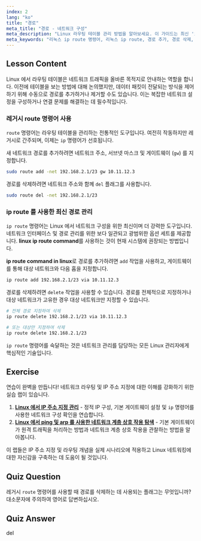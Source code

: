 ```yaml
---
index: 2
lang: "ko"
title: "경로"
meta_title: "경로 - 네트워크 구성"
meta_description: "Linux 라우팅 테이블 관리 방법을 알아보세요. 이 가이드는 최신 'ip route 명령어'와 레거시 'route 명령어'를 사용하여 네트워크 경로를 추가하고 삭제하는 방법을 다룹니다."
meta_keywords: "리눅스 ip route 명령어, 리눅스 ip route, 경로 추가, 경로 삭제, 라우팅 테이블, 네트워크 라우팅, 리눅스 네트워킹, ip route"
---
```


## Lesson Content

Linux 에서 라우팅 테이블은 네트워크 트래픽을 올바른 목적지로 안내하는 역할을 합니다. 이전에 테이블을 보는 방법에 대해 논의했지만, 데이터 패킷이 전달되는 방식을 제어하기 위해 수동으로 경로를 추가하거나 제거할 수도 있습니다. 이는 복잡한 네트워크 설정을 구성하거나 연결 문제를 해결하는 데 필수적입니다.

### 레거시 route 명령어 사용

`route` 명령어는 라우팅 테이블을 관리하는 전통적인 도구입니다. 여전히 작동하지만 레거시로 간주되며, 이제는 `ip` 명령어가 선호됩니다.

새 네트워크 경로를 추가하려면 네트워크 주소, 서브넷 마스크 및 게이트웨이 (`gw`) 를 지정합니다.

```bash
sudo route add -net 192.168.2.1/23 gw 10.11.12.3
```

경로를 삭제하려면 네트워크 주소와 함께 `del` 플래그를 사용합니다.

```bash
sudo route del -net 192.168.2.1/23
```

### ip route 를 사용한 최신 경로 관리

`ip route` 명령어는 Linux 에서 네트워크 구성을 위한 최신이며 더 강력한 도구입니다. 네트워크 인터페이스 및 경로 관리를 위한 보다 일관되고 광범위한 옵션 세트를 제공합니다. **linux ip route command**를 사용하는 것이 현재 시스템에 권장되는 방법입니다.

**ip route command in linux**로 경로를 추가하려면 `add` 작업을 사용하고, 게이트웨이를 통해 대상 네트워크와 다음 홉을 지정합니다.

```bash
ip route add 192.168.2.1/23 via 10.11.12.3
```

경로를 삭제하려면 `delete` 작업을 사용할 수 있습니다. 경로를 전체적으로 지정하거나 대상 네트워크가 고유한 경우 대상 네트워크만 지정할 수 있습니다.

```bash
# 전체 경로 지정하여 삭제
ip route delete 192.168.2.1/23 via 10.11.12.3

# 또는 대상만 지정하여 삭제
ip route delete 192.168.2.1/23
```

`ip route` 명령어를 숙달하는 것은 네트워크 관리를 담당하는 모든 Linux 관리자에게 핵심적인 기술입니다.

## Exercise

연습이 완벽을 만듭니다! 네트워크 라우팅 및 IP 주소 지정에 대한 이해를 강화하기 위한 실습 랩이 있습니다.

1. **[Linux 에서 IP 주소 지정 관리](https://labex.io/ko/labs/comptia-manage-ip-addressing-in-linux-592736)** - 정적 IP 구성, 기본 게이트웨이 설정 및 `ip` 명령어를 사용한 네트워크 구성 확인을 연습합니다.
2. **[Linux 에서 ping 및 arp 를 사용한 네트워크 계층 상호 작용 탐색](https://labex.io/ko/labs/comptia-explore-network-layer-interaction-with-ping-and-arp-in-linux-592746)** - 기본 게이트웨이가 원격 트래픽을 처리하는 방법과 네트워크 계층 상호 작용을 관찰하는 방법을 알아봅니다.

이 랩들은 IP 주소 지정 및 라우팅 개념을 실제 시나리오에 적용하고 Linux 네트워킹에 대한 자신감을 구축하는 데 도움이 될 것입니다.

## Quiz Question

레거시 `route` 명령어를 사용할 때 경로를 삭제하는 데 사용되는 플래그는 무엇입니까? 대소문자에 주의하여 영어로 답변하십시오.

## Quiz Answer

del
